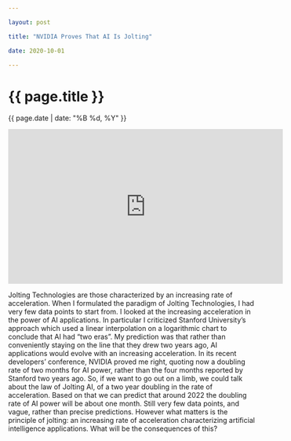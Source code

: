 ```yaml
---

layout: post

title: "NVIDIA Proves That AI Is Jolting"

date: 2020-10-01

---
```


<div class="post-header">

<h1>{{ page.title }}</h1>

<p>{{ page.date | date: "%B %d, %Y" }}</p>

</div>

<iframe width="560" height="315" src="https://www.youtube.com/embed/GOfiSLIYc2I" frameborder="0" allow="accelerometer; autoplay; clipboard-write; encrypted-media; gyroscope; picture-in-picture" allowfullscreen></iframe>

Jolting Technologies are those characterized by an increasing rate of acceleration. When I formulated the paradigm of Jolting Technologies, I had very few data points to start from. I looked at the increasing acceleration in the power of AI applications. In particular I criticized Stanford University’s approach which used a linear interpolation on a logarithmic chart to conclude that AI had “two eras”. My prediction was that rather than conveniently staying on the line that they drew two years ago, AI applications would evolve with an increasing acceleration. In its recent developers’ conference, NVIDIA proved me right, quoting now a doubling rate of two months for AI power, rather than the four months reported by Stanford two years ago. So, if we want to go out on a limb, we could talk about the law of Jolting AI, of a two year doubling in the rate of acceleration. Based on that we can predict that around 2022 the doubling rate of AI power will be about one month. Still very few data points, and vague, rather than precise predictions. However what matters is the principle of jolting: an increasing rate of acceleration characterizing artificial intelligence applications. What will be the consequences of this?
